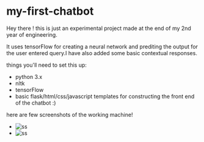 # my-first-chatbot
Hey there !
this is just an experimental project made at the end of my 2nd year of engineering.

It uses tensorFlow for creating a neural network and prediting the output for the user entered query.I have also added some basic contextual responses.

things you'll need to set this up:
 - python 3.x
 - nltk
 - tensorFlow
 - basic flask/html/css/javascript templates for constructing the front end of the chatbot :)

here are few screenshots of the working machine!

- ![ss](https://github.com/SaiSudhaPanigrahi/my-first-chatbot/blob/master/Screenshot%20(14).png)
- ![ss](https://github.com/SaiSudhaPanigrahi/my-first-chatbot/blob/master/Screenshot%20(9).png)
